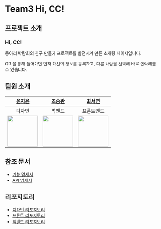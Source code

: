 # Team3 Hi, CC!

## 프로젝트 소개

### Hi, CC!

동아리 박람회의 친구 만들기 프로젝트를 발전시켜 만든 소캐팅 페이지입니다.

QR 을 통해 들어가면 먼저 자신의 정보를 등록하고, 다른 사람을 선택해 바로 연락해볼 수 있습니다.

## 팀원 소개

|                     [윤지윤](https://github.com/jiyoon07)                     |                     [조승완](https://github.com/wnynya)                      |                   [최서연](https://github.com/seoyeon5117)                    |
| :---------------------------------------------------------------------------: | :--------------------------------------------------------------------------: | :---------------------------------------------------------------------------: |
|                                    디자인                                     |                                    백엔드                                    |                                  프론트엔드                                   |
| <img src="https://avatars.githubusercontent.com/u/170223922?v=4" width="100"> | <img src="https://avatars.githubusercontent.com/u/52326888?v=4" width="100"> | <img src="https://avatars.githubusercontent.com/u/143925634?v=4" width="100"> |

## 참조 문서

- [기능 명세서](https://github.com/HICC-2024-PROJECT-PRESENTATION-CONTEST/Team3/blob/main/docs/%EA%B8%B0%EB%8A%A5-%EB%AA%85%EC%84%B8%EC%84%9C.md)
- [API 명세서](https://github.com/HICC-2024-PROJECT-PRESENTATION-CONTEST/Team3/blob/main/docs/API-%EB%AA%85%EC%84%B8%EC%84%9C.md)

## 리포지토리

- [디자인 리포지토리](https://github.com/HICC-2024-PROJECT-PRESENTATION-CONTEST/Team3_design)
- [프론트 리포지토리]()
- [백엔드 리포지토리](https://github.com/HICC-2024-PROJECT-PRESENTATION-CONTEST/Team3-Backend)
